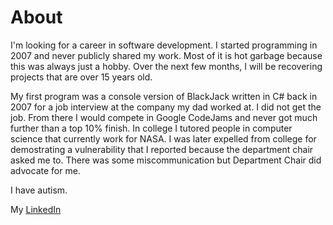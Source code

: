 # About
I'm looking for a career in software development.
I started programming in 2007 and never publicly shared my work.
Most of it is hot garbage because this was always just a hobby.
Over the next few months, I will be recovering projects that are over 15 years old.

My first program was a console version of BlackJack written in C# back in 2007 for a job interview at the company my dad worked at. I did not get the job.
From there I would compete in Google CodeJams and never got much further than a top 10% finish.
In college I tutored people in computer science that currently work for NASA.
I was later expelled from college for demostrating a vulnerability that I reported because the department chair asked me to. There was some miscommunication but Department Chair did advocate for me.

I have autism.

My [LinkedIn](https://www.linkedin.com/in/david-fisher-37406489/)
